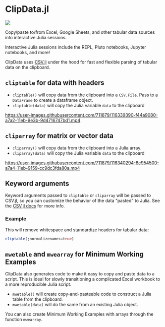 # ClipData.jl

[![](https://img.shields.io/badge/docs-stable-blue.svg)](https://pdeffebach.github.io/ClipData.jl/stable/)


Copy/paste to/from Excel, Google Sheets, and other tabular data sources into interactive Julia sessions. 

Interactive Julia sessions include the REPL, Pluto notebooks, Jupyter notebooks, and more!

ClipData uses [CSV.jl](https://csv.juliadata.org/stable/) under the hood for fast and flexible parsing of tabular data on the clipboard. 

## `cliptable` for data with headers

- `cliptable()` will copy data from the clipboard into a `CSV.File`. Pass to a `DataFrame` to create a dataframe object.
- `cliptable(data)` will copy the Julia variable `data` to the clipboard


https://user-images.githubusercontent.com/711879/116339390-f44a9080-a7a2-11eb-9e3b-9d4716747bd1.mp4


## `cliparray` for matrix or vector data

- `cliparray()` will copy data from the clipboard into a Julia array.
- `cliparray(data)` will copy the Julia variable `data` to the clipboard


https://user-images.githubusercontent.com/711879/116340294-8c954500-a7a4-11eb-9159-cc9dc3fda80a.mp4


## Keyword arguments

Keyword arguments passed to `cliptable` or `cliparray` will be passed to CSV.jl, so you can customize the behavior of the data "pasted" to Julia. See the [CSV.jl docs](https://csv.juliadata.org/stable/) for more info.

### Example

This will remove whitespace and standardize headers for tabular data:

```julia
cliptable(;normalizenames=true)
```

## `mwetable` and `mwearray` for Minimum Working Examples 

ClipData also generates code to make it easy to copy and paste data to a script. This is ideal for slowly transitioning a complicated Excel workbook to a more reproducible Julia script. 

- `mwetable()` will create copy-and-pasteable code to construct a Julia table from the clipboard.
- `mwetable(data)` will do the same from an existing Julia object. 

You can also create Minimum Working Examples with arrays through the function `mwearray`. 


